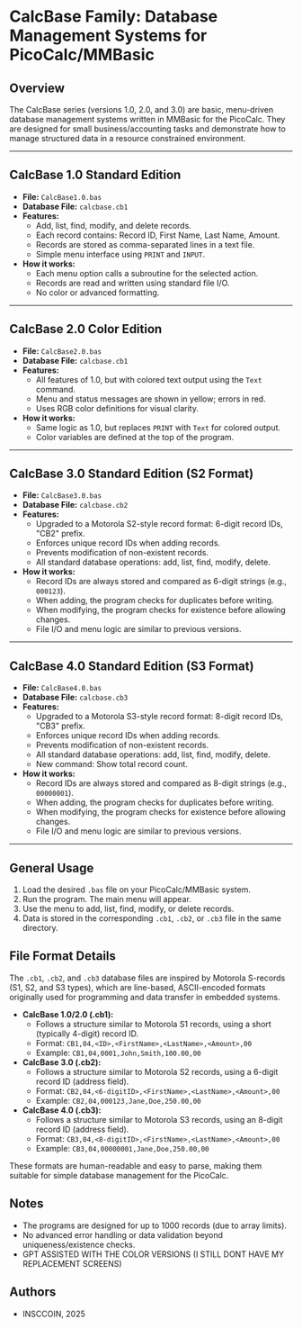 # CalcBase Family: Database Management Systems for PicoCalc/MMBasic

## Overview
The CalcBase series (versions 1.0, 2.0, and 3.0) are basic, menu-driven database management systems written in MMBasic for the PicoCalc. They are designed for small business/accounting tasks and demonstrate how to manage structured data in a resource constrained environment.

---

## CalcBase 1.0 Standard Edition
- **File:** `CalcBase1.0.bas`
- **Database File:** `calcbase.cb1`
- **Features:**
  - Add, list, find, modify, and delete records.
  - Each record contains: Record ID, First Name, Last Name, Amount.
  - Records are stored as comma-separated lines in a text file.
  - Simple menu interface using `PRINT` and `INPUT`.
- **How it works:**
  - Each menu option calls a subroutine for the selected action.
  - Records are read and written using standard file I/O.
  - No color or advanced formatting.

---

## CalcBase 2.0 Color Edition
- **File:** `CalcBase2.0.bas`
- **Database File:** `calcbase.cb1`
- **Features:**
  - All features of 1.0, but with colored text output using the `Text` command.
  - Menu and status messages are shown in yellow; errors in red.
  - Uses RGB color definitions for visual clarity.
- **How it works:**
  - Same logic as 1.0, but replaces `PRINT` with `Text` for colored output.
  - Color variables are defined at the top of the program.

---


## CalcBase 3.0 Standard Edition (S2 Format)
- **File:** `CalcBase3.0.bas`
- **Database File:** `calcbase.cb2`
- **Features:**
  - Upgraded to a Motorola S2-style record format: 6-digit record IDs, "CB2" prefix.
  - Enforces unique record IDs when adding records.
  - Prevents modification of non-existent records.
  - All standard database operations: add, list, find, modify, delete.
- **How it works:**
  - Record IDs are always stored and compared as 6-digit strings (e.g., `000123`).
  - When adding, the program checks for duplicates before writing.
  - When modifying, the program checks for existence before allowing changes.
  - File I/O and menu logic are similar to previous versions.

---

## CalcBase 4.0 Standard Edition (S3 Format)
- **File:** `CalcBase4.0.bas`
- **Database File:** `calcbase.cb3`
- **Features:**
  - Upgraded to a Motorola S3-style record format: 8-digit record IDs, "CB3" prefix.
  - Enforces unique record IDs when adding records.
  - Prevents modification of non-existent records.
  - All standard database operations: add, list, find, modify, delete.
  - New command: Show total record count.
- **How it works:**
  - Record IDs are always stored and compared as 8-digit strings (e.g., `00000001`).
  - When adding, the program checks for duplicates before writing.
  - When modifying, the program checks for existence before allowing changes.
  - File I/O and menu logic are similar to previous versions.

---

## General Usage
1. Load the desired `.bas` file on your PicoCalc/MMBasic system.
2. Run the program. The main menu will appear.
3. Use the menu to add, list, find, modify, or delete records.
4. Data is stored in the corresponding `.cb1`, `.cb2`, or `.cb3` file in the same directory.


## File Format Details
The `.cb1`, `.cb2`, and `.cb3` database files are inspired by Motorola S-records (S1, S2, and S3 types), which are line-based, ASCII-encoded formats originally used for programming and data transfer in embedded systems.

- **CalcBase 1.0/2.0 (.cb1):**
  - Follows a structure similar to Motorola S1 records, using a short (typically 4-digit) record ID.
  - Format: `CB1,04,<ID>,<FirstName>,<LastName>,<Amount>,00`
  - Example: `CB1,04,0001,John,Smith,100.00,00`
- **CalcBase 3.0 (.cb2):**
  - Follows a structure similar to Motorola S2 records, using a 6-digit record ID (address field).
  - Format: `CB2,04,<6-digitID>,<FirstName>,<LastName>,<Amount>,00`
  - Example: `CB2,04,000123,Jane,Doe,250.00,00`
- **CalcBase 4.0 (.cb3):**
  - Follows a structure similar to Motorola S3 records, using an 8-digit record ID (address field).
  - Format: `CB3,04,<8-digitID>,<FirstName>,<LastName>,<Amount>,00`
  - Example: `CB3,04,00000001,Jane,Doe,250.00,00`

These formats are human-readable and easy to parse, making them suitable for simple database management for the PicoCalc.

## Notes
- The programs are designed for up to 1000 records (due to array limits).
- No advanced error handling or data validation beyond uniqueness/existence checks.
- GPT ASSISTED WITH THE COLOR VERSIONS (I STILL DONT HAVE MY REPLACEMENT SCREENS)

## Authors
- INSCCOIN, 2025

